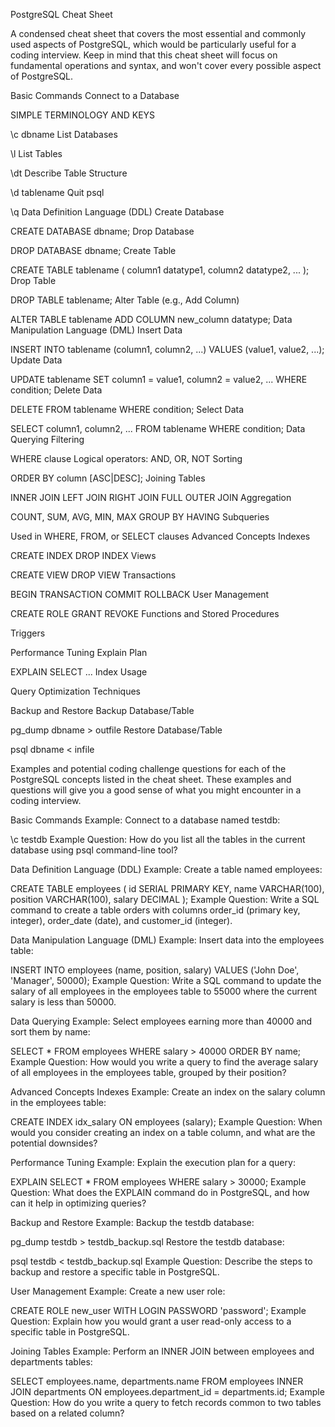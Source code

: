 PostgreSQL Cheat Sheet

A condensed cheat sheet that covers the most essential and commonly used aspects of PostgreSQL, which would be particularly useful for a coding interview. Keep in mind that this cheat sheet will focus on fundamental operations and syntax, and won't cover every possible aspect of PostgreSQL.

Basic Commands
Connect to a Database

SIMPLE TERMINOLOGY AND KEYS

\c dbname
List Databases


\l
List Tables


\dt
Describe Table Structure


\d tablename
Quit psql


\q
Data Definition Language (DDL)
Create Database


CREATE DATABASE dbname;
Drop Database


DROP DATABASE dbname;
Create Table


CREATE TABLE tablename (
    column1 datatype1,
    column2 datatype2,
    ...
);
Drop Table


DROP TABLE tablename;
Alter Table (e.g., Add Column)


ALTER TABLE tablename ADD COLUMN new_column datatype;
Data Manipulation Language (DML)
Insert Data


INSERT INTO tablename (column1, column2, ...) VALUES (value1, value2, ...);
Update Data


UPDATE tablename SET column1 = value1, column2 = value2, ... WHERE condition;
Delete Data


DELETE FROM tablename WHERE condition;
Select Data


SELECT column1, column2, ... FROM tablename WHERE condition;
Data Querying
Filtering

WHERE clause
Logical operators: AND, OR, NOT
Sorting


ORDER BY column [ASC|DESC];
Joining Tables

INNER JOIN
LEFT JOIN
RIGHT JOIN
FULL OUTER JOIN
Aggregation

COUNT, SUM, AVG, MIN, MAX
GROUP BY
HAVING
Subqueries

Used in WHERE, FROM, or SELECT clauses
Advanced Concepts
Indexes

CREATE INDEX
DROP INDEX
Views

CREATE VIEW
DROP VIEW
Transactions

BEGIN TRANSACTION
COMMIT
ROLLBACK
User Management

CREATE ROLE
GRANT
REVOKE
Functions and Stored Procedures

Triggers

Performance Tuning
Explain Plan


EXPLAIN SELECT ...
Index Usage

Query Optimization Techniques

Backup and Restore
Backup Database/Table


pg_dump dbname > outfile
Restore Database/Table


psql dbname < infile


Examples and potential coding challenge questions for each of the PostgreSQL concepts listed in the cheat sheet. These examples and questions will give you a good sense of what you might encounter in a coding interview.

Basic Commands
Example:
Connect to a database named testdb:


\c testdb
Example Question:
How do you list all the tables in the current database using psql command-line tool?

Data Definition Language (DDL)
Example:
Create a table named employees:


CREATE TABLE employees (
    id SERIAL PRIMARY KEY,
    name VARCHAR(100),
    position VARCHAR(100),
    salary DECIMAL
);
Example Question:
Write a SQL command to create a table orders with columns order_id (primary key, integer), order_date (date), and customer_id (integer).

Data Manipulation Language (DML)
Example:
Insert data into the employees table:


INSERT INTO employees (name, position, salary) VALUES ('John Doe', 'Manager', 50000);
Example Question:
Write a SQL command to update the salary of all employees in the employees table to 55000 where the current salary is less than 50000.

Data Querying
Example:
Select employees earning more than 40000 and sort them by name:


SELECT * FROM employees WHERE salary > 40000 ORDER BY name;
Example Question:
How would you write a query to find the average salary of all employees in the employees table, grouped by their position?

Advanced Concepts
Indexes
Example:
Create an index on the salary column in the employees table:


CREATE INDEX idx_salary ON employees (salary);
Example Question:
When would you consider creating an index on a table column, and what are the potential downsides?

Performance Tuning
Example:
Explain the execution plan for a query:


EXPLAIN SELECT * FROM employees WHERE salary > 30000;
Example Question:
What does the EXPLAIN command do in PostgreSQL, and how can it help in optimizing queries?

Backup and Restore
Example:
Backup the testdb database:


pg_dump testdb > testdb_backup.sql
Restore the testdb database:


psql testdb < testdb_backup.sql
Example Question:
Describe the steps to backup and restore a specific table in PostgreSQL.

User Management
Example:
Create a new user role:


CREATE ROLE new_user WITH LOGIN PASSWORD 'password';
Example Question:
Explain how you would grant a user read-only access to a specific table in PostgreSQL.

Joining Tables
Example:
Perform an INNER JOIN between employees and departments tables:


SELECT employees.name, departments.name 
FROM employees 
INNER JOIN departments ON employees.department_id = departments.id;
Example Question:
How do you write a query to fetch records common to two tables based on a related column?